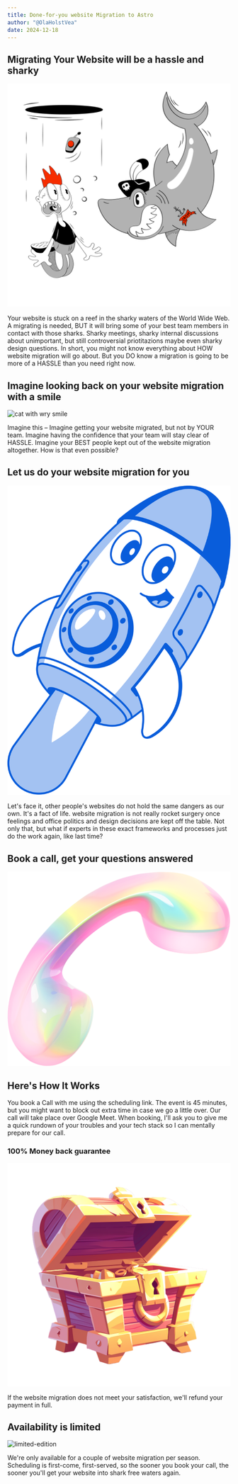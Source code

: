 ```yaml
---
title: Done-for-you website Migration to Astro
author: "@OlaHolstVea"
date: 2024-12-18
---
```


## Migrating Your Website will be a hassle and sharky

![shark and team member](looney-the-portal-is-not-there.png)

Your website is stuck on a reef in the sharky waters of the World Wide Web. A migrating is needed, BUT it will bring some of your best team members in contact with those sharks. Sharky meetings, sharky internal discussions about unimportant, but still controversial priotitazions maybe even sharky design questions. In short, you might not know everything about HOW website migration will go about. But you DO know a migration is going to be more of a HASSLE than you need right now.

## Imagine looking back on your website migration with a smile

![cat with wry smile](3d-fluency-cat-with-wry-smile.png)

Imagine this – Imagine getting your website migrated, but not by YOUR team. Imagine having the confidence that your team will stay clear of HASSLE. Imagine your BEST people kept out of the website migration altogether. How is that even possible?

## Let us do your website migration for you

![cat with wry smile](handy-line-smiling-rocket.png)

Let's face it, other people's websites do not hold the same dangers as our own. It's a fact of life. website migration is not really rocket surgery once feelings and office politics and design decisions are kept off the table. Not only that, but what if experts in these exact frameworks and processes just do the work again, like last time?

## Book a call, get your questions answered

![phone reciever](fluid-phone-reciever.png)

## Here's How It Works

You book a Call with me using the scheduling link. The event is 45 minutes, but you might want to block out extra time in case we go a little over. Our call will take place over Google Meet. When booking, I'll ask you to give me a quick rundown of your troubles and your tech stack so I can mentally prepare for our call.

### 100% Money back guarantee

![treasure-chest-glazed](glazy-treasure-chest.png)

If the website migration does not meet your satisfaction, we'll refund your payment in full.

## Availability is limited

![limited-edition](typography-text-limited-edition-neon-1.png)

We're only available for a couple of website migration per season. Scheduling is first-come, first-served, so the sooner you book your call, the sooner you'll get your website into shark free waters again.
